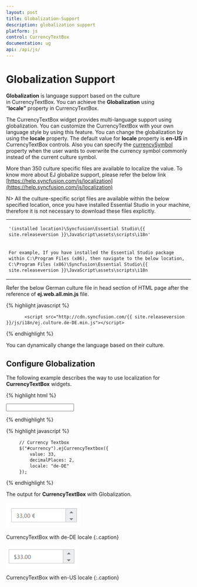 ```yaml
---
layout: post
title: Globalization-Support
description: globalization support
platform: js
control: CurrencyTextBox  
documentation: ug
api: /api/js/
---
```


# Globalization Support

**Globalization** is language support based on the culture in CurrencyTextBox. You can achieve the **Globalization** using “**locale”** property in CurrencyTextBox. 

The CurrencyTextBox widget provides multi-language support using globalization. You can customize the CurrencyTextBox with your own language style by using this feature. You can change the globalization by using the **locale** property. The default value for **locale** property is **en-US** in CurrencyTextBox controls. Also you can specify the [currencySymbol](https://help.syncfusion.com/api/js/ejtextboxes#members:currencysymbol) property when the user wants to overwrite the currency symbol commonly instead of the current culture symbol.

More than 350 culture specific files are available to localize the value. To know more about EJ globalize support, please refer the below link      
 [https://help.syncfusion.com/js/localization](https://help.syncfusion.com/js/localization) 
 
 N> All the culture-specific script files are available within the below specified location, once you have installed Essential Studio in your machine, therefore it is not necessary to download these files explicitly.

<table>
<tr>
<td>

    '(installed location)\Syncfusion\Essential Studio\{{ site.releaseversion }}\JavaScript\assets\scripts\i18n'
</td>
</tr>
<tr>
<td>

    For example, If you have installed the Essential Studio package within C:\Program Files (x86), then navigate to the below location, 
    C:\Program Files (x86)\Syncfusion\Essential Studio\{{ site.releaseversion }}\JavaScript\assets\scripts\i18n

</td></tr>
</table>

Refer the below German culture file in head section of HTML page after the reference of **ej.web.all.min.js** file.

 {% highlight javascript %}
   
           <script src="http://cdn.syncfusion.com/{{ site.releaseversion }}/js/i18n/ej.culture.de-DE.min.js"></script>
                
 {% endhighlight %}


You can dynamically change the language based on their culture.

## Configure Globalization

The following example describes the way to use localization for **CurrencyTextBox** widgets.

{% highlight html %}

<input id="currency" type="text" />

{% endhighlight %}

{% highlight javascript %}

    
         // Currency Textbox 
         $("#currency").ejCurrencyTextbox({
             value: 33,
             decimalPlaces: 2,
             locale: "de-DE"
         });


{% endhighlight %}





The output for **CurrencyTextBox** with Globalization.


![](/js/Currency/Globalization-Support_images/Globalization-Support_img1.png)

CurrencyTextBox with de-DE locale
{:.caption}



![](/js/Currency/Globalization-Support_images/Globalization-Support_img2.png)

CurrencyTextBox with en-US locale
{:.caption}

